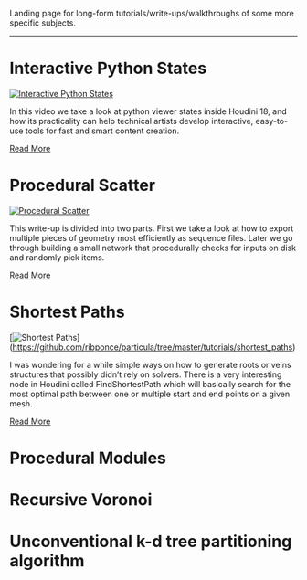 Landing page for long-form tutorials/write-ups/walkthroughs of some more specific subjects.

---

# Interactive Python States

[![Interactive Python States](https://user-images.githubusercontent.com/81909946/113515027-41f02680-9572-11eb-9030-8ad2955e96de.jpg)](https://github.com/ribponce/particula/tree/master/tutorials/interactive_python_states)

In this video we take a look at python viewer states inside Houdini 18, and how its practicality can help technical artists develop interactive, easy-to-use tools for fast and smart content creation.

[Read More](https://github.com/ribponce/particula/tree/master/tutorials/interactive_python_states)

# Procedural Scatter

[![Procedural Scatter](https://user-images.githubusercontent.com/81909946/113515105-c04cc880-9572-11eb-988a-c75b0e745f83.jpg)](https://github.com/ribponce/particula/tree/master/tutorials/procedural_scatter)

This write-up is divided into two parts. First we take a look at how to export multiple pieces of geometry most efficiently as sequence files. Later we go through building a small network that procedurally checks for inputs on disk and randomly pick items.

[Read More](https://github.com/ribponce/particula/tree/master/tutorials/procedural_scatter)

# Shortest Paths

[![Shortest Paths](https://user-images.githubusercontent.com/81909946/113515536-60a3ec80-9575-11eb-8ebd-713ad3aced19.jpg)]
(https://github.com/ribponce/particula/tree/master/tutorials/shortest_paths)

I was wondering for a while simple ways on how to generate roots or veins structures that possibly didn’t rely on solvers. There is a very interesting node in Houdini called FindShortestPath which will basically search for the most optimal path between one or multiple start and end points on a given mesh.

[Read More](https://github.com/ribponce/particula/blob/master/tutorials/shortest_paths)

# Procedural Modules

# Recursive Voronoi

# Unconventional k-d tree partitioning algorithm


